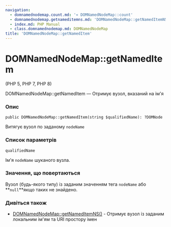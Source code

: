 ```yaml
---
navigation:
  - domnamednodemap.count.md: '« DOMNamedNodeMap::count'
  - domnamednodemap.getnameditemns.md: 'DOMNamedNodeMap::getNamedItemNS »'
  - index.md: PHP Manual
  - class.domnamednodemap.md: DOMNamedNodeMap
title: 'DOMNamedNodeMap::getNamedItem'
---
```

# DOMNamedNodeMap::getNamedItem

(PHP 5, PHP 7, PHP 8)

DOMNamedNodeMap::getNamedItem — Отримує вузол, вказаний на ім'я

### Опис

```methodsynopsis
public DOMNamedNodeMap::getNamedItem(string $qualifiedName): ?DOMNode
```

Витягує вузол по заданому `nodeName`

### Список параметрів

`qualifiedName`

Ім'я `nodeName` шуканого вузла.

### Значення, що повертаються

Вузол (будь-якого типу) із заданим значенням тега `nodeName` або \*\*`null`\*\*якщо таких не знайдено.

### Дивіться також

-   [DOMNamedNodeMap::getNamedItemNS()](domnamednodemap.getnameditemns.md) - Отримує вузол із заданим локальним ім'ям та URI простору імен
